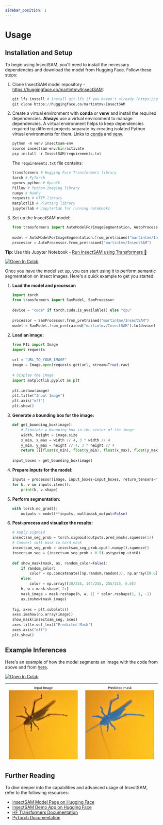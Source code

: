 ```yaml
---
sidebar_position: 1
---
```

# Usage

## Installation and Setup

To begin using InsectSAM, you'll need to install the necessary dependencies and download the model from Hugging Face. Follow these steps:

1. Clone InsectSAM model repository - https://huggingface.co/martintmv/InsectSAM:

   ```python
   git lfs install # Install git-lfs if you haven't already (https://git-lfs.com)
   git clone https://huggingface.co/martintmv/InsectSAM 
   ```

2. Create a virtual environment with **conda** or **venv** and install the required dependencies. **Always** use a virtual environment to manage dependencies. A virtual environment helps to keep dependencies required by different projects separate by creating isolated Python virtual environments for them. Links to [conda](https://conda.io/projects/conda/en/latest/user-guide/install/index.html) and [venv](https://docs.python.org/3/library/venv.html).

   ```python
   python -m venv insectsam-env
   source insectsam-env/bin/activate
   pip install -r InsectSAM/requirements.txt
   ```

   The `requirements.txt` file contains:
   
      ```python
      transformers # Hugging Face Transformers library
      torch # PyTorch
      opencv-python # OpenCV
      Pillow # Python Imaging library
      numpy # NumPy
      requests # HTTP library
      matplotlib # Plotting library
      jupyterlab # JupyterLab for running notebooks
      ```

3. Set up the InsectSAM model:

   ```python
   from transformers import AutoModelForImageSegmentation, AutoProcessor

   model = AutoModelForImageSegmentation.from_pretrained("martintmv/InsectSAM")
   processor = AutoProcessor.from_pretrained("martintmv/InsectSAM")
   ```

**Tip**: Use this Jupyter Notebook - [Run InsectSAM using Transformers 🤗](https://github.com/martintmv-git/RB-IBDM/blob/main/InsectSAM/Run_InsectSAM_Inference_Transformers.ipynb)

<a href="https://colab.research.google.com/github/martintmv-git/RB-IBDM/blob/main/InsectSAM/Run_InsectSAM_Inference_Transformers.ipynb" target="_parent">
  <img src="https://colab.research.google.com/assets/colab-badge.svg" alt="Open In Colab"/>
</a>

Once you have the model set up, you can start using it to perform semantic segmentation on insect images. Here's a quick example to get you started:

1. **Load the model and processor:**
   ```python
   import torch
   from transformers import SamModel, SamProcessor

   device = "cuda" if torch.cuda.is_available() else "cpu"

   processor = SamProcessor.from_pretrained("martintmv/InsectSAM")
   model = SamModel.from_pretrained("martintmv/InsectSAM").to(device)
   ```

2. **Load an image:**
   ```python
   from PIL import Image
   import requests

   url = "URL_TO_YOUR_IMAGE"
   image = Image.open(requests.get(url, stream=True).raw)

   # Display the image
   import matplotlib.pyplot as plt

   plt.imshow(image)
   plt.title("Input Image")
   plt.axis("off")
   plt.show()
   ```

3. **Generate a bounding box for the image:**
   ```python
   def get_bounding_box(image):
       # Simulate a bounding box in the center of the image
       width, height = image.size
       x_min, x_max = width // 4, 3 * width // 4
       y_min, y_max = height // 4, 3 * height // 4
       return [[[float(x_min), float(y_min), float(x_max), float(y_max)]]]

   input_boxes = get_bounding_box(image)
   ```

4. **Prepare inputs for the model:**
   ```python
   inputs = processor(image, input_boxes=input_boxes, return_tensors="pt").to(device)
   for k, v in inputs.items():
       print(k, v.shape)
   ```
5. **Perform segmentation:**
   ```python
   with torch.no_grad():
       outputs = model(**inputs, multimask_output=False)
   ```

6. **Post-process and visualize the results:**
   ```python
   # Apply sigmoid
   insectsam_seg_prob = torch.sigmoid(outputs.pred_masks.squeeze(1))
   # Convert soft mask to hard mask
   insectsam_seg_prob = insectsam_seg_prob.cpu().numpy().squeeze()
   insectsam_seg = (insectsam_seg_prob > 0.5).astype(np.uint8)

   def show_mask(mask, ax, random_color=False):
       if random_color:
           color = np.concatenate([np.random.random(3), np.array([0.6])], axis=0)
       else:
           color = np.array([30/255, 144/255, 255/255, 0.6])
       h, w = mask.shape[-2:]
       mask_image = mask.reshape(h, w, 1) * color.reshape(1, 1, -1)
       ax.imshow(mask_image)

   fig, axes = plt.subplots()
   axes.imshow(np.array(image))
   show_mask(insectsam_seg, axes)
   axes.title.set_text("Predicted Mask")
   axes.axis("off")
   plt.show()
   ```


## Example Inferences

Here's an example of how the model segments an image with the code from above and from [here](https://github.com/martintmv-git/RB-IBDM/blob/main/InsectSAM/Run_InsectSAM_Inference_Transformers.ipynb).

<a href="https://colab.research.google.com/github/martintmv-git/RB-IBDM/blob/main/InsectSAM/Run_InsectSAM_Inference_Transformers.ipynb" target="_parent">
  <img src="https://colab.research.google.com/assets/colab-badge.svg" alt="Open In Colab"/>
</a>

| ![Inference 1](../../static/img/inference1.png) | ![Inference 2](../../static/img/inference2.png) |
|:--------------------------------------------------:|:--------------------------------------------------:|

## Further Reading

To dive deeper into the capabilities and advanced usage of InsectSAM, refer to the following resources:

- [InsectSAM Model Page on Hugging Face](https://huggingface.co/martintmv/InsectSAM)
- [InsectSAM Demo App on Hugging Face](https://huggingface.co/spaces/martintmv/InsectSAM)
- [HF Transformers Documentation](https://huggingface.co/transformers/)
- [PyTorch Documentation](https://pytorch.org/docs/stable/index.html)